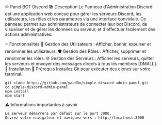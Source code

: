 ⚙️ Panel BOT Discord
📚 Description
Le Panneau d'Administration Discord est une application web conçue pour gérer les serveurs Discord, les utilisateurs, les rôles et les paramètres via une interface conviviale. Ce panneau permet aux administrateurs de connecter leur bot Discord, de visualiser et de gérer les données du serveur, et d'effectuer facilement des actions administratives.

⭐ Fonctionnalités
👤 Gestion des Utilisateurs : Afficher, bannir, expulser et renommer les utilisateurs.
🛡️ Gestion des Rôles : Afficher, supprimer et renommer les rôles.
🌐 Gestion des Serveurs : Afficher les serveurs, quitter les serveurs et envoyer des messages directs à tous les membres [DMALL].
🚀 Installation
🔧 Prérequis
Installez Git pour exécuter des clones sur votre terminal.

````
git clone https://github.com/yaed3v/simple-discord-admin-panel.git
cd simple-discord-admin-panel
npm install
npm start

````

⚠️ Informations importantes à savoir
````
Le serveur démarrera par défaut sur le port 3000.
Ouvrez votre navigateur et naviguez vers : http://localhost:3000

```` 
